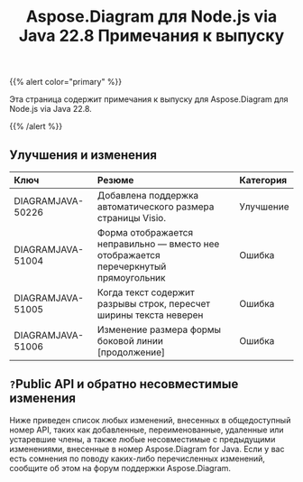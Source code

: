 ﻿---
title: Aspose.Diagram для Node.js via Java 22.8 Примечания к выпуску
type: docs
weight: 20
url: /ru/java/aspose-diagram-for-node-js-via-java-22-8-release-notes/
---
{{% alert color="primary" %}}

Эта страница содержит примечания к выпуску для Aspose.Diagram для Node.js via Java 22.8.

{{% /alert %}}
## **Улучшения и изменения**  ##

|**Ключ**|**Резюме**|**Категория**|
|:- |:- |:- |
|DIAGRAMJAVA-50226|Добавлена поддержка автоматического размера страницы Visio.|Улучшение|
|DIAGRAMJAVA-51004|Форма отображается неправильно — вместо нее отображается перечеркнутый прямоугольник|Ошибка|
|DIAGRAMJAVA-51005|Когда текст содержит разрывы строк, пересчет ширины текста неверен|Ошибка|
|DIAGRAMJAVA-51006|Изменение размера формы боковой линии [продолжение]|Ошибка|

## `?`**Public API и обратно несовместимые изменения**
Ниже приведен список любых изменений, внесенных в общедоступный номер API, таких как добавленные, переименованные, удаленные или устаревшие члены, а также любые несовместимые с предыдущими изменениями, внесенные в номер Aspose.Diagram for Java. Если у вас есть сомнения по поводу каких-либо перечисленных изменений, сообщите об этом на форум поддержки Aspose.Diagram.
